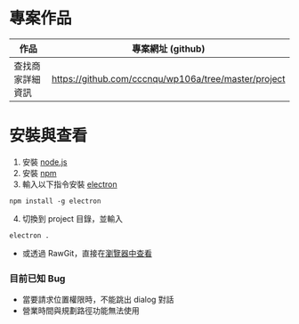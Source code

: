 # 專案作品

作品     |  專案網址 (github)
---------|-------------------------------
查找商家詳細資訊  | https://github.com/cccnqu/wp106a/tree/master/project

# 安裝與查看
1. 安裝 [node.js](https://nodejs.org/en/)
2. 安裝 [npm](https://www.npmjs.com/)
3. 輸入以下指令安裝 [electron](https://electron.atom.io/)

```
npm install -g electron
```

4. 切換到 project 目錄，並輸入
```
electron .
```

* 或透過 RawGit，直接在[瀏覽器中查看](https://goo.gl/N2k6Wv)


### 目前已知 Bug
* 當要請求位置權限時，不能跳出 dialog 對話
* 營業時間與規劃路徑功能無法使用